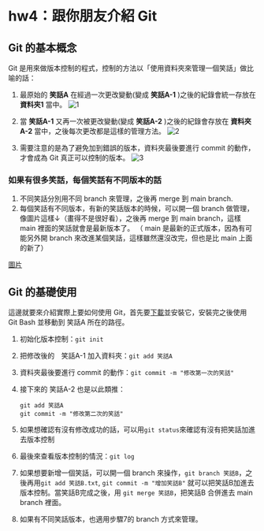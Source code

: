# hw4：跟你朋友介紹 Git

## Git 的基本概念

Git 是用來做版本控制的程式，控制的方法以「使用資料夾來管理一個笑話」做比喻的話：

1. 最原始的 **笑話A** 在經過一次更改變動(變成 **笑話A-1** )之後的紀錄會統一存放在 **資料夾1** 當中。
![1](https://i.imgur.com/bSDoWCg.png)

2. 當 **笑話A-1** 又再一次被更改變動(變成 **笑話A-2** )之後的紀錄會存放在 **資料夾A-2** 當中，之後每次更改都是這樣的管理方法。
![2](https://i.imgur.com/TJY7g5g.png)

3. 需要注意的是為了避免加到錯誤的版本，資料夾最後要進行 commit 的動作，才會成為 Git 真正可以控制的版本。
![3](https://i.imgur.com/fJXUpWP.png)

### 如果有很多笑話，每個笑話有不同版本的話
1. 不同笑話分別用不同 branch 來管理，之後再 merge 到 main branch.
2. 每個笑話有不同版本，有新的笑話版本的時候，可以開一個 branch 做管理，像圖片這樣↓（畫得不是很好看），之後再 merge 到 main branch，這樣 main 裡面的笑話就會是最新版本了。
（ main 是最新的正式版本，因為有可能另外開 branch 來改進某個笑話，這樣雖然還沒改完，但也是比 main 上面的新了）

[圖片](https://user-images.githubusercontent.com/71329979/115113390-b25c6600-9fbc-11eb-8426-be4c1647dd21.png)

## Git 的基礎使用

這邊就要來介紹實際上要如何使用 Git，首先要[下載](https://git-scm.com/)並安裝它，安裝完之後使用 Git Bash 並移動到 笑話A 所在的路徑。

1. 初始化版本控制：`git init`
2. 把修改後的　笑話A-1 加入資料夾：`git add 笑話A`
3. 資料夾最後要進行 commit 的動作：`git commit -m "修改第一次的笑話"`
4. 接下來的 笑話A-2 也是以此類推：

    ```
    git add 笑話A
    git commit -m "修改第二次的笑話"
    ```
5. 如果想確認有沒有修改成功的話，可以用`git status`來確認有沒有把笑話加進去版本控制
6. 最後來查看版本控制的情況：`git log`
7. 如果想要新增一個笑話，可以開一個 branch 來操作，`git branch 笑話B`，之後再用`git add 笑話B.txt`, `git commit -m "增加笑話B"` 就可以把笑話B加進去版本控制。當笑話B完成之後，用 `git merge 笑話B`，把笑話B 合併進去 main branch 裡面。
8. 如果有不同笑話版本，也適用步驟7的 branch 方式來管理。
